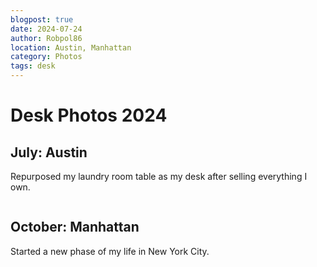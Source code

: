 ```yaml
---
blogpost: true
date: 2024-07-24
author: Robpol86
location: Austin, Manhattan
category: Photos
tags: desk
---
```


# Desk Photos 2024

## July: Austin

Repurposed my laundry room table as my desk after selling everything I own.

```{imgur-image} 1Re8VaG
```

## October: Manhattan

Started a new phase of my life in New York City.

```{imgur-image} Y34f4dx
```
